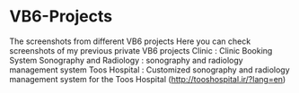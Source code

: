 # VB6-Projects
The screenshots from different VB6 projects
Here you can check screenshots of my previous private VB6 projects 
Clinic : Clinic Booking System
Sonography and Radiology : sonography and radiology management system
Toos Hospital : Customized sonography and radiology management system for the Toos Hospital (http://tooshospital.ir/?lang=en)
